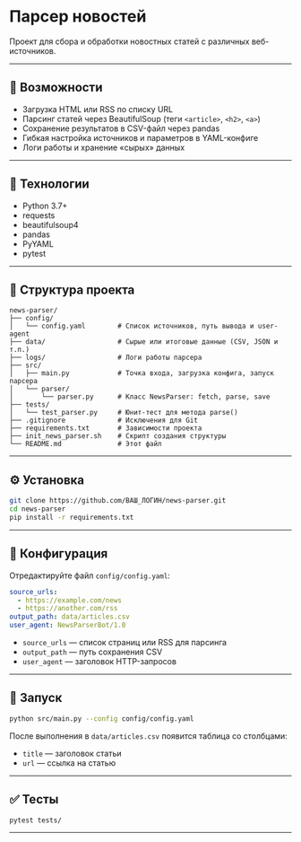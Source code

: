 # Парсер новостей

Проект для сбора и обработки новостных статей с различных веб-источников.

---

## 🚀 Возможности

- Загрузка HTML или RSS по списку URL
- Парсинг статей через BeautifulSoup (теги `<article>`, `<h2>`, `<a>`)
- Сохранение результатов в CSV-файл через pandas
- Гибкая настройка источников и параметров в YAML-конфиге
- Логи работы и хранение «сырых» данных

---

## 🧰 Технологии

- Python 3.7+
- requests
- beautifulsoup4
- pandas
- PyYAML
- pytest

---

## 📁 Структура проекта

```
news-parser/
├── config/
│   └── config.yaml        # Список источников, путь вывода и user-agent
├── data/                  # Сырые или итоговые данные (CSV, JSON и т.п.)
├── logs/                  # Логи работы парсера
├── src/
│   ├── main.py            # Точка входа, загрузка конфига, запуск парсера
│   └── parser/
│       └── parser.py      # Класс NewsParser: fetch, parse, save
├── tests/
│   └── test_parser.py     # Юнит-тест для метода parse()
├── .gitignore             # Исключения для Git
├── requirements.txt       # Зависимости проекта
├── init_news_parser.sh    # Скрипт создания структуры
└── README.md              # Этот файл
```

---

## ⚙️ Установка

```bash
git clone https://github.com/ВАШ_ЛОГИН/news-parser.git
cd news-parser
pip install -r requirements.txt
```

---

## 💾 Конфигурация

Отредактируйте файл `config/config.yaml`:

```yaml
source_urls:
  - https://example.com/news
  - https://another.com/rss
output_path: data/articles.csv
user_agent: NewsParserBot/1.0
```

- `source_urls` — список страниц или RSS для парсинга
- `output_path` — путь сохранения CSV
- `user_agent` — заголовок HTTP-запросов

---

## 🚀 Запуск

```bash
python src/main.py --config config/config.yaml
```

После выполнения в `data/articles.csv` появится таблица со столбцами:

- `title` — заголовок статьи
- `url` — ссылка на статью

---

## ✅ Тесты

```bash
pytest tests/
```

---


